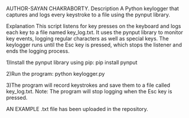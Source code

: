 AUTHOR-SAYAN CHAKRABORTY.
Description
A Python keylogger that captures and logs every keystroke to a file using the pynput library.

Explanation
This script listens for key presses on the keyboard and logs each key to a file named key_log.txt. It uses the pynput library to monitor key events, logging regular characters as well as special keys. The keylogger runs until the Esc key is pressed, which stops the listener and ends the logging process.


1)Install the pynput library using pip: pip install pynput

2)Run the program: python keylogger.py

3)The program will record keystrokes and save them to a file called key_log.txt. Note: The program will stop logging when the Esc key is pressed.

AN EXAMPLE .txt file has been uploaded in the repository.
